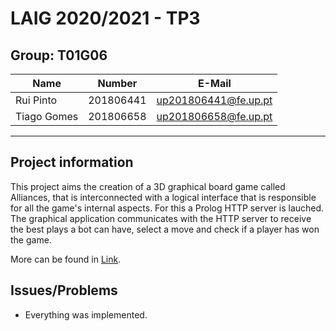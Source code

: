 # LAIG 2020/2021 - TP3

## Group: T01G06

| Name             | Number    | E-Mail             |
| ---------------- | --------- | ------------------ |
| Rui Pinto         | 201806441 | up201806441@fe.up.pt                |
| Tiago Gomes         | 201806658 | up201806658@fe.up.pt                |

----
## Project information

This project aims the creation of a 3D graphical board game called Alliances, that is interconnected with a logical interface that is responsible for all the game's internal aspects. For this a Prolog HTTP server is lauched. The graphical application communicates with the HTTP server to receive the best plays a bot can have, select a move and check if a player has won the game. 

More can be found in [Link](./docs/usersManual.pdf).

## Issues/Problems

- Everything was implemented.
